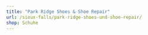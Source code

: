 ```yaml
---
title: "Park Ridge Shoes & Shoe Repair"
url: /sioux-falls/park-ridge-shoes-und-shoe-repair/
shop: Schuhe
---
```

